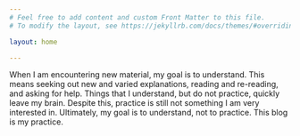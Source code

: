 ```yaml
---
# Feel free to add content and custom Front Matter to this file.
# To modify the layout, see https://jekyllrb.com/docs/themes/#overriding-theme-defaults

layout: home

---
```

When I am encountering new material, my goal is to understand. This means seeking out new and varied explanations, reading and re-reading, and asking for help. Things that I understand, but do not practice, quickly leave my brain. Despite this, practice is still not something I am very interested in. Ultimately, my goal is to understand, not to practice. This blog is my practice.